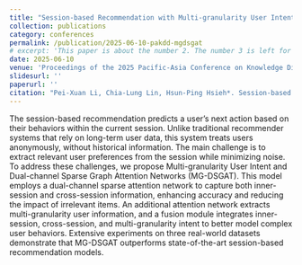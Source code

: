 ```yaml
---
title: "Session-based Recommendation with Multi-granularity User Intent and Dual-channel Sparse Graph Attention Networks"
collection: publications
category: conferences
permalink: /publication/2025-06-10-pakdd-mgdsgat
# excerpt: 'This paper is about the number 2. The number 3 is left for future work.'
date: 2025-06-10
venue: 'Proceedings of the 2025 Pacific-Asia Conference on Knowledge Discovery and Data Mining'
slidesurl: ''
paperurl: ''
citation: "Pei-Xuan Li, Chia-Lung Lin, Hsun-Ping Hsieh*. Session-based Recommendation with Multi-granularity User Intent and Dual-channel Sparse Graph Attention Networks. In Proceedings of the 2025 Pacific-Asia Conference on Knowledge Discovery and Data Mining, 2025 (PAKDD '25)"
---
```


The session-based recommendation predicts a user’s next action based on their behaviors within the current session. Unlike traditional recommender systems that rely on long-term user data, this system treats users anonymously, without historical information. The main challenge is to extract relevant user preferences from the session while minimizing noise. To address these challenges, we propose Multi-granularity User Intent and Dual-channel Sparse Graph Attention Networks (MG-DSGAT). This model employs a dual-channel sparse attention network to capture both inner-session and cross-session information, enhancing accuracy and reducing the impact of irrelevant items. An additional attention network extracts multi-granularity user information, and a fusion module integrates inner-session, cross-session, and multi-granularity intent to better model complex user behaviors. Extensive experiments on three real-world datasets demonstrate that MG-DSGAT outperforms state-of-the-art session-based recommendation models.